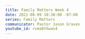 ```yaml
---
title: Family Matters Week 4
date: 2021-06-09 10:38:00 -07:00
series: Family Matters
communicator: Pastor Jason Graves
youtube_id: rvma8YXwan4
---
```


